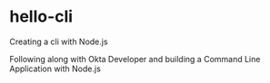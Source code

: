 # hello-cli
Creating a cli with Node.js

Following along with Okta Developer and building a Command Line Application with Node.js